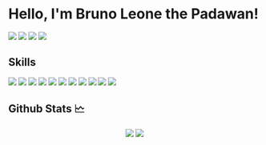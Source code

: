 # Hello, I'm Bruno Leone the Padawan!

[![](https://visitor-badge-reloaded.herokuapp.com/badge?page_id=brunoleone&color=55acb7&style=for-the-badge&logo=Github)](https://)
[![](https://img.shields.io/badge/Gmail-D14836?style=for-the-badge&logo=gmail&logoColor=white)](mailto:contato@acetime.com.br)
[![](https://img.shields.io/badge/LinkedIn-0077B5?style=for-the-badge&logo=linkedin&logoColor=white)](https://www.linkedin.com/in/brunoleonec)
[![](https://img.shields.io/badge/Instagram-E4405F?style=for-the-badge&logo=instagram&logoColor=white)](https://instagram.com/bleonec)

## Skills

[![](https://img.shields.io/badge/.NET-5C2D91?style=for-the-badge&logo=.net&logoColor=white)](https://docs.microsoft.com/pt-BR/documentation/)
[![](https://img.shields.io/badge/Node.js-43853D?style=for-the-badge&logo=node.js&logoColor=white)](https://nodejs.org)
[![](https://img.shields.io/badge/Python-14354C?style=for-the-badge&logo=python&logoColor=white)](https://www.python.org)
[![](https://img.shields.io/badge/Go-00ADD8?style=for-the-badge&logo=go&logoColor=white)](https://go.dev)
[![](https://img.shields.io/badge/MongoDB-4EA94B?style=for-the-badge&logo=mongodb&logoColor=white)](https://www.mongodb.com)
[![](https://img.shields.io/badge/rabbitmq-%23FF6600.svg?&style=for-the-badge&logo=rabbitmq&logoColor=white)](https://www.rabbitmq.com)
![](https://img.shields.io/badge/TypeScript-007ACC?style=for-the-badge&logo=typescript&logoColor=white)
![](https://img.shields.io/badge/Angular-DD0031?style=for-the-badge&logo=angular&logoColor=white)
![](https://img.shields.io/badge/Bootstrap-563D7C?style=for-the-badge&logo=bootstrap&logoColor=white)
![](https://img.shields.io/badge/Sass-CC6699?style=for-the-badge&logo=sass&logoColor=white)
![](https://img.shields.io/badge/Amazon_AWS-FF9900?style=for-the-badge&logo=amazonaws&logoColor=white)


## Github Stats 🗠

<div align="center" width="100%">
  <img align="center" src="https://github-readme-stats.vercel.app/api/top-langs/?username=oleone&hide=scss,css,html,tex&title_color=ffffff&text_color=c9cacc&icon_color=2bbc8a&bg_color=1d1f21&langs_count=5" />
  <img align="center" src="https://github-readme-stats.vercel.app/api?username=oleone&show_icons=true&line_height=40&count_private=true&title_color=ffffff&text_color=c9cacc&icon_color=2bbc8a&bg_color=1d1f21" />
</div>
